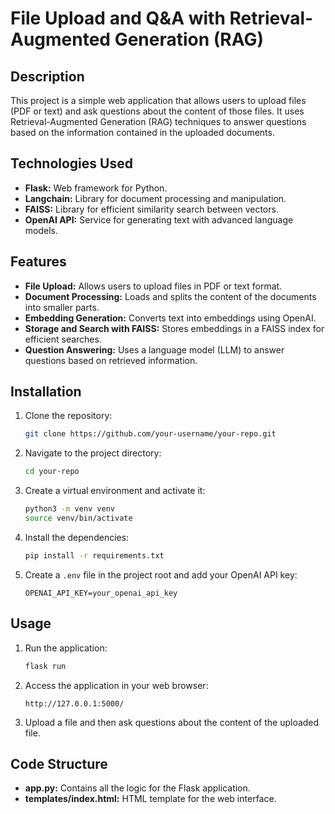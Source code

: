 # File Upload and Q&A with Retrieval-Augmented Generation (RAG)

## Description

This project is a simple web application that allows users to upload files (PDF or text) and ask questions about the content of those files. It uses Retrieval-Augmented Generation (RAG) techniques to answer questions based on the information contained in the uploaded documents.

## Technologies Used

- **Flask:** Web framework for Python.
- **Langchain:** Library for document processing and manipulation.
- **FAISS:** Library for efficient similarity search between vectors.
- **OpenAI API:** Service for generating text with advanced language models.

## Features

- **File Upload:** Allows users to upload files in PDF or text format.
- **Document Processing:** Loads and splits the content of the documents into smaller parts.
- **Embedding Generation:** Converts text into embeddings using OpenAI.
- **Storage and Search with FAISS:** Stores embeddings in a FAISS index for efficient searches.
- **Question Answering:** Uses a language model (LLM) to answer questions based on retrieved information.

## Installation

1. Clone the repository:
    ```sh
    git clone https://github.com/your-username/your-repo.git
    ```
2. Navigate to the project directory:
    ```sh
    cd your-repo
    ```
3. Create a virtual environment and activate it:
    ```sh
    python3 -m venv venv
    source venv/bin/activate
    ```
4. Install the dependencies:
    ```sh
    pip install -r requirements.txt
    ```
5. Create a `.env` file in the project root and add your OpenAI API key:
    ```env
    OPENAI_API_KEY=your_openai_api_key
    ```

## Usage

1. Run the application:
    ```sh
    flask run
    ```
2. Access the application in your web browser:
    ```
    http://127.0.0.1:5000/
    ```
3. Upload a file and then ask questions about the content of the uploaded file.

## Code Structure

- **app.py:** Contains all the logic for the Flask application.
- **templates/index.html:** HTML template for the web interface.
